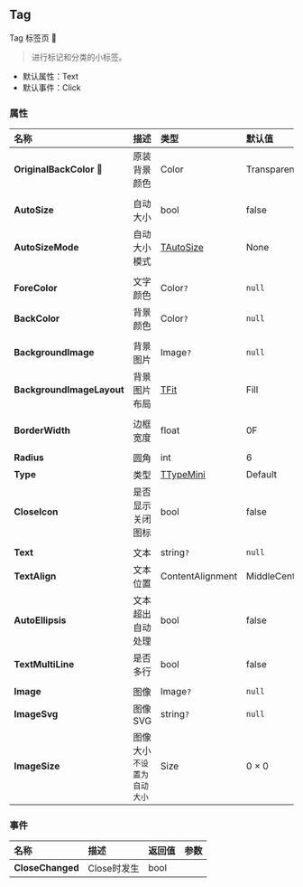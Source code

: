 ﻿## Tag

Tag 标签页 👚

> 进行标记和分类的小标签。

- 默认属性：Text
- 默认事件：Click

### 属性

名称 | 描述 | 类型 | 默认值 |
:--|:--|:--|:--|
**OriginalBackColor** 🔴 | 原装背景颜色 | Color | Transparent |
||||
**AutoSize** | 自动大小 | bool | false |
**AutoSizeMode** | 自动大小模式 | [TAutoSize](Enum#tautosize) | None |
||||
**ForeColor** | 文字颜色 | Color`?` | `null` |
**BackColor** | 背景颜色 | Color`?` | `null` |
||||
**BackgroundImage** | 背景图片 | Image`?` | `null` |
**BackgroundImageLayout** | 背景图片布局 | [TFit](Enum#tfit) | Fill |
||||
**BorderWidth** | 边框宽度 | float | 0F |
||||
**Radius** | 圆角 | int | 6 |
**Type** | 类型 | [TTypeMini](Enum#ttypemini) | Default |
**CloseIcon** | 是否显示关闭图标 | bool | false |
||||
**Text** | 文本 | string`?` | `null` |
**TextAlign** | 文本位置 | ContentAlignment | MiddleCenter |
**AutoEllipsis** | 文本超出自动处理 | bool | false |
**TextMultiLine** | 是否多行 | bool | false |
||||
**Image** | 图像 | Image`?` | `null` |
**ImageSvg** | 图像SVG | string`?` | `null` |
**ImageSize** | 图像大小 `不设置为自动大小` | Size | 0 × 0 |

### 事件

名称 | 描述 | 返回值 | 参数 |
:--|:--|:--|:--|
**CloseChanged** | Close时发生 | bool ||